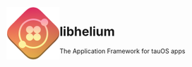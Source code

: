 <img align="left" style="vertical-align: middle" width="120" height="120" src="Helium.png">

# libhelium

The Application Framework for tauOS apps
